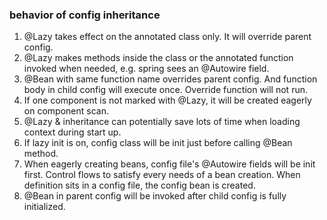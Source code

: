 ### behavior of config inheritance
1. @Lazy takes effect on the annotated class only. It will override parent config.
2. @Lazy makes methods inside the class or the annotated function invoked when needed, e.g. spring sees an @Autowire field. 
2. @Bean with same function name overrides parent config. And function body in child 
config will execute once. Override function will not run.
3. If one component is not marked with @Lazy, it will be created eagerly on component scan.
4. @Lazy & inheritance can potentially save lots of time when loading context during start up.
5. If lazy init is on, config class will be init just before calling @Bean method.
6. When eagerly creating beans, config file's @Autowire fields will be init first. Control flows 
to satisfy every needs of a bean creation. When definition sits in a config file, the config bean is 
created.
7. @Bean in parent config will be invoked after child config is fully initialized.